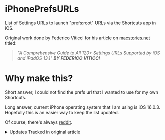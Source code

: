 # iPhonePrefsURLs
List of Settings URLs to launch "prefs:root" URLs via the Shortcuts app in iOS.

Original work done by Federico Viticci for his article on [macstories.net](https://www.macstories.net/ios/a-comprehensive-guide-to-all-120-settings-urls-supported-by-ios-and-ipados-13-1/) titled:

> _"A Comprehensive Guide to All 120+ Settings URLs Supported by iOS and iPadOS 13.1"_
> ***BY FEDERICO VITICCI***

# Why make this?

Short answer, I could not find the prefs url that I wanted to use for my own Shortcuts.

Long answer, current iPhone operating system that I am using is iOS 16.0.3. Hopefully this is an easier way to keep the list updated.

Of course, there's always [reddit](https://www.reddit.com/r/shortcuts/).

<details>
<summary>Updates Tracked in original article</summary>

## Updates Tracked in original article
    
**October 1, 2019**
- Added URLs for Cellular ⇾ Cellular Data Options and Accessibility ⇾ Display & Text Size (thanks, [Konstantin](https://twitter.com/chronos1121/status/1179060620567678979))
- Fixed Phone URL
- Removed unsupported Podcasts URL
- As reported by Reddit user ‘PuyoPuyoPrisoner’, it is possible to jump directly to a third-party app’s Settings page by using its Bundle ID.
  - Instructions [in this Reddit comment](https://www.reddit.com/r/shortcuts/comments/dbuuhn/comment/f243s2d/?context=1). 
  - For example, you could access the Adobe Lightroom page in Settings via `prefs:root=com.adobe.lrmobilephone` (thanks, [samesimilar](https://twitter.com/samesimilar/status/1179068313000906752))
- Added URL for Passwords & Accounts page (thanks, [Darius](https://twitter.com/_dardarbinks/status/1179105685881184256))

**October 5, 2019**
- Added URLs for Passwords & Accounts ⇾ Fetch New Data and Passwords & Accounts ⇾ Add Account (thanks, [Jeremy](https://twitter.com/jeremyalmc/status/1179517501882982401)).

**December 20, 2019**
- Added URLs for Text Replacement, One Handed Keyboard, and TV settings (thanks to [Launcher](https://apps.apple.com/us/app/launcher-with-multiple-widgets/id905099592)'s developer Greg Gardner).

**April 21, 2020**
- Added URL for Settings ⇾ General ⇾ Keyboard ⇾ Hardware Keyboard (thanks, Phil).
  - This is best used as a widget shortcut to quickly adjust the Magic Keyboard’s brightness level. 
  - You can find the shortcut [here](https://www.icloud.com/shortcuts/04e678a485f348359ad62c9b3ef2579b).
- Added URL for Safari ⇾ Clear History and Data (thanks, Odenwald).
- Added URL for Safari ⇾ Advanced (thanks, [Bill](https://twitter.com/flooie/status/1246975086722191360)).
- Updated "Open Settings" shortcut with latest additions.
  - Download [here](https://www.icloud.com/shortcuts/b5e7623e0baf4d55a6baf52c8439cf7e).

**September 23, 2020**
- Revised structure for Mail ⇾ Accounts URLs based on iOS 14
- Added URLs for Privacy ⇾ Analytics & Improvements and Privacy ⇾ Apple Advertising (thanks, Ethan)
- Added new Passwords URL (thanks, [Ricky](https://twitter.com/rmondello/status/1308496144482271232))

**November 3, 2020**
- Added URL for VPN ⇾ DNS (thanks, [Graham](https://twitter.com/grahamrose/status/1316555547781541889))

</details>
